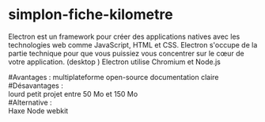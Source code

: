 # simplon-fiche-kilometre
Electron est un framework pour créer des applications natives avec les technologies web comme JavaScript, HTML et CSS. Electron s'occupe de la partie technique pour que vous puissiez vous concentrer sur le cœur de votre application. (desktop )   Electron utilise Chromium et Node.js <br> 

#Avantages : 
 multiplateforme  open-source documentation claire   
#Désavantages :   
lourd petit projet entre 50 Mo et 150 Mo    
#Alternative :  
Haxe Node webkit 

